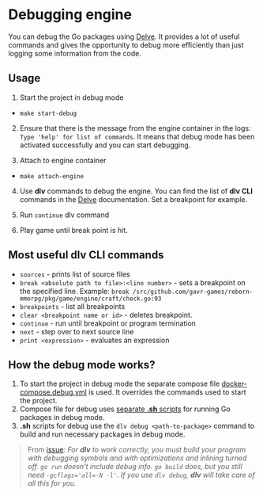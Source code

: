# Debugging engine

You can debug the Go packages using [Delve](https://github.com/go-delve/delve). It provides a lot of useful commands and gives the opportunity to debug more efficiently than just logging some information from the code.

## Usage

1. Start the project in debug mode

- `make start-debug`

2. Ensure that there is the message from the engine container in the logs: `Type 'help' for list of commands`. It means that debug mode has been activated successfully and you can start debugging.

3. Attach to engine container

- `make attach-engine`

4. Use **dlv** commands to debug the engine. You can find the list of **dlv CLI** commands in the [Delve](https://github.com/go-delve/delve/tree/master/Documentation/cli) documentation. Set a breakpoint for example.

5. Run `continue` dlv command

6. Play game until break point is hit.

## Most useful **dlv CLI** commands

- `sources` - prints list of source files
- `break <absolute path to file>:<line number>` - sets a breakpoint on the specified line. Example: `break /src/github.com/gavr-games/reborn-mmorpg/pkg/game/engine/craft/check.go:93`
- `breakpoints` - list all breakpoints
- `clear <breakpoint name or id>` - deletes breakpoint.
- `continue` - run until breakpoint or program termination
- `next` - step over to next source line
- `print <expression>` - evaluates an expression

## How the debug mode works?

1. To start the project in debug mode the separate compose file [docker-compose.debug.yml](/docker-compose.debug.yml) is used. It overrides the commands used to start the project.
2. Compose file for debug uses [separate **.sh** scripts](/engine/bin/debug/) for running Go packages in debug mode.
3. **.sh** scripts for debug use the `dlv debug <path-to-package>` command to build and run necessary packages in debug mode.

> From [issue](https://github.com/go-delve/delve/issues/2844#issuecomment-1002343103): *For **dlv** to work correctly, you must build your program with debugging symbols and with optimizations and inlining turned off. `go run` doesn't include debug info. `go build` does, but you still need `-gcflags='all=-N -l'`. If you use `dlv debug`, **dlv** will take care of all this for you.*
